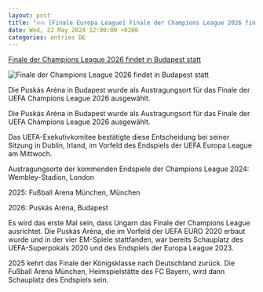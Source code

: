 ```yaml
---
layout: post
title: "🔥🔥 [Finale Europa League] Finale der Champions League 2026 findet in Budapest statt"
date: Wed, 22 May 2024 12:00:00 +0200
categories: entries DE
---
```

[Finale der Champions League 2026 findet in Budapest statt](https://de.uefa.com/uefachampionsleague/news/028d-1af320b93572-4b9fcec34c53-1000--finale-2026-findet-in-budapest-statt/)

![Finale der Champions League 2026 findet in Budapest statt](https://editorial.uefa.com/resources/028d-1af319115db3-b76088358493-1000/uefa_euro_2020_-_budapest.jpeg)

Die Puskás Aréna in Budapest wurde als Austragungsort für das Finale der UEFA Champions League 2026 ausgewählt.

Die Puskás Aréna in Budapest wurde als Austragungsort für das Finale der UEFA Champions League 2026 ausgewählt.

Das UEFA-Exekutivkomitee bestätigte diese Entscheidung bei seiner Sitzung in Dublin, Irland, im Vorfeld des Endspiels der UEFA Europa League am Mittwoch.

Austragungsorte der kommenden Endspiele der Champions League 2024: Wembley-Stadion, London

2025: Fußball Arena München, München

2026: Puskás Aréna, Budapest

Es wird das erste Mal sein, dass Ungarn das Finale der Champions League ausrichtet. Die Puskás Aréna, die im Vorfeld der UEFA EURO 2020 erbaut wurde und in der vier EM-Spiele stattfanden, war bereits Schauplatz des UEFA-Superpokals 2020 und des Endspiels der Europa League 2023.

2025 kehrt das Finale der Königsklasse nach Deutschland zurück. Die Fußball Arena München, Heimspielstätte des FC Bayern, wird dann Schauplatz des Endspiels sein.

